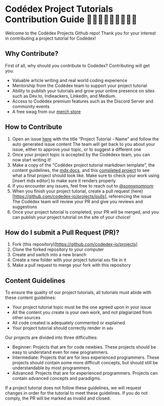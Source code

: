 # Codédex Project Tutorials Contribution Guide 👩🏻‍💻👨🏾‍💻👩🏼‍💻

Welcome to the Codédex Projects Github repo! Thank you for your interest in contributing a project tutorial for Codédex! 

## Why Contribute?

First of all, why should you contribute to Codédex? Contributing will get you: 

- Valuable article writing and real world coding experience
- Mentorship from the Codédex team to support your project tutorial
- Ability to publish your tutorials and grow your online presence on sites such as Dev.to, Indieackers, LinkedIn, and Medium.
- Access to Codédex premium features such as the Discord Server and community events
- A free swag from our [merch store](https://codedex.myshopify.com)

## How to Contribute

1. Open an issue [here](https://github.com/codedex-io/projects/issues) with the title “Project Tutorial - Name” and follow the auto generated issue content 
The team will get back to you about your issue, either to approve your topic, or to suggest a different one
2. Once your project topic is accepted by the Codédexx team, you can now start writing it!
3. Make a copy of the "Codédex project tutorial markdown template", the content guidelines, the [mdx docs](https://mdxjs.com/docs/), and this 
[completed project](https://github.com/codedex-io/projects/blob/main/projects/generate-a-qr-code-with-python/generate-a-qr-code-with-python.mdx) 
to see what a final project should look like. Make sure to check your work using [insert mdx editor] to make sure it renders properly
4. If you encounter any issues, feel free to reach out to [@sonnynomnom](www.github.com/sonnynomnom)
5. When you finish your project tutorial, create a pull request (here)[https://github.com/codedex-io/projects/pulls], referencing the issue
The Codédex team will review your PR and give you reviews and suggestions
6. Once your project tutorial is completed, your PR will be merged, and you can publish your project tutorial on the site of your choice!

## How do I submit a Pull Request (PR)?

1. Fork (this repository)[https://github.com/codedex-io/projects]
2. Clone the forked repository to your computer 
3. Create and switch into a new branch
4. Create a new folder with your project tutorial `mdx` file in it
5. Make a pull request to merge your fork with this repository

## Content Guidelines

To ensure the quality of our project tutorials, all tutorials must abide with these content guidelines: 

-  Your project tutorial topic must be the one agreed upon in your issue
- All the content you create is your own work, and not plagiarized from other sources
- All code created is adequately commented or explained
- Your project tutorial should correctly render in `mdx`

Our projects are divided into three difficulties:

- Beginner: Projects that are for code newbies. These projects should be easy to understand even for new programmers.  
- Intermediate: Projects that are for less experienced programmers. These projects should contain some more difficult concepts, but should still be understandable by most programmers. 
- Advanced: Projects that are for experienced programmers. Projects can contain advanced concepts and paradigms.

If a project tutorial does not follow these guidelines, we will request changes in order for the tutorial to meet these guidelines. If you do not comply, the PR will be marked as invalid and closed. 
